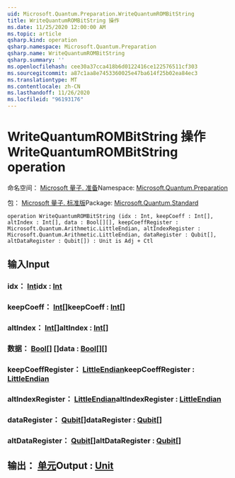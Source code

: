 ```yaml
---
uid: Microsoft.Quantum.Preparation.WriteQuantumROMBitString
title: WriteQuantumROMBitString 操作
ms.date: 11/25/2020 12:00:00 AM
ms.topic: article
qsharp.kind: operation
qsharp.namespace: Microsoft.Quantum.Preparation
qsharp.name: WriteQuantumROMBitString
qsharp.summary: ''
ms.openlocfilehash: cee30a37cca418b6d0122416ce122576511cf303
ms.sourcegitcommit: a87c1aa8e7453360025e47ba614f25b02ea84ec3
ms.translationtype: MT
ms.contentlocale: zh-CN
ms.lasthandoff: 11/26/2020
ms.locfileid: "96193176"
---
```

# <a name="writequantumrombitstring-operation"></a><span data-ttu-id="52f3d-102">WriteQuantumROMBitString 操作</span><span class="sxs-lookup"><span data-stu-id="52f3d-102">WriteQuantumROMBitString operation</span></span>

<span data-ttu-id="52f3d-103">命名空间： [Microsoft 量子. 准备](xref:Microsoft.Quantum.Preparation)</span><span class="sxs-lookup"><span data-stu-id="52f3d-103">Namespace: [Microsoft.Quantum.Preparation](xref:Microsoft.Quantum.Preparation)</span></span>

<span data-ttu-id="52f3d-104">包： [Microsoft 量子. 标准版](https://nuget.org/packages/Microsoft.Quantum.Standard)</span><span class="sxs-lookup"><span data-stu-id="52f3d-104">Package: [Microsoft.Quantum.Standard](https://nuget.org/packages/Microsoft.Quantum.Standard)</span></span>




```qsharp
operation WriteQuantumROMBitString (idx : Int, keepCoeff : Int[], altIndex : Int[], data : Bool[][], keepCoeffRegister : Microsoft.Quantum.Arithmetic.LittleEndian, altIndexRegister : Microsoft.Quantum.Arithmetic.LittleEndian, dataRegister : Qubit[], altDataRegister : Qubit[]) : Unit is Adj + Ctl
```


## <a name="input"></a><span data-ttu-id="52f3d-105">输入</span><span class="sxs-lookup"><span data-stu-id="52f3d-105">Input</span></span>

### <a name="idx--int"></a><span data-ttu-id="52f3d-106">idx： [Int](xref:microsoft.quantum.lang-ref.int)</span><span class="sxs-lookup"><span data-stu-id="52f3d-106">idx : [Int](xref:microsoft.quantum.lang-ref.int)</span></span>




### <a name="keepcoeff--int"></a><span data-ttu-id="52f3d-107">keepCoeff： [Int](xref:microsoft.quantum.lang-ref.int)[]</span><span class="sxs-lookup"><span data-stu-id="52f3d-107">keepCoeff : [Int](xref:microsoft.quantum.lang-ref.int)[]</span></span>




### <a name="altindex--int"></a><span data-ttu-id="52f3d-108">altIndex： [Int](xref:microsoft.quantum.lang-ref.int)[]</span><span class="sxs-lookup"><span data-stu-id="52f3d-108">altIndex : [Int](xref:microsoft.quantum.lang-ref.int)[]</span></span>




### <a name="data--bool"></a><span data-ttu-id="52f3d-109">数据： [Bool](xref:microsoft.quantum.lang-ref.bool)[] []</span><span class="sxs-lookup"><span data-stu-id="52f3d-109">data : [Bool](xref:microsoft.quantum.lang-ref.bool)[][]</span></span>




### <a name="keepcoeffregister--littleendian"></a><span data-ttu-id="52f3d-110">keepCoeffRegister： [LittleEndian](xref:Microsoft.Quantum.Arithmetic.LittleEndian)</span><span class="sxs-lookup"><span data-stu-id="52f3d-110">keepCoeffRegister : [LittleEndian](xref:Microsoft.Quantum.Arithmetic.LittleEndian)</span></span>




### <a name="altindexregister--littleendian"></a><span data-ttu-id="52f3d-111">altIndexRegister： [LittleEndian](xref:Microsoft.Quantum.Arithmetic.LittleEndian)</span><span class="sxs-lookup"><span data-stu-id="52f3d-111">altIndexRegister : [LittleEndian](xref:Microsoft.Quantum.Arithmetic.LittleEndian)</span></span>




### <a name="dataregister--qubit"></a><span data-ttu-id="52f3d-112">dataRegister： [Qubit](xref:microsoft.quantum.lang-ref.qubit)[]</span><span class="sxs-lookup"><span data-stu-id="52f3d-112">dataRegister : [Qubit](xref:microsoft.quantum.lang-ref.qubit)[]</span></span>




### <a name="altdataregister--qubit"></a><span data-ttu-id="52f3d-113">altDataRegister： [Qubit](xref:microsoft.quantum.lang-ref.qubit)[]</span><span class="sxs-lookup"><span data-stu-id="52f3d-113">altDataRegister : [Qubit](xref:microsoft.quantum.lang-ref.qubit)[]</span></span>





## <a name="output--unit"></a><span data-ttu-id="52f3d-114">输出： [单元](xref:microsoft.quantum.lang-ref.unit)</span><span class="sxs-lookup"><span data-stu-id="52f3d-114">Output : [Unit](xref:microsoft.quantum.lang-ref.unit)</span></span>

